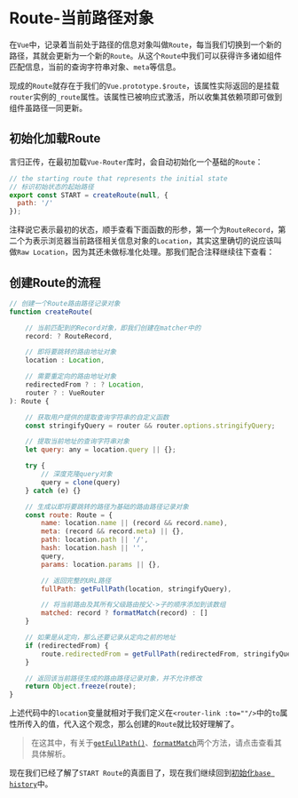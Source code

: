 # Route-当前路径对象

在`Vue`中，记录着当前处于路径的信息对象叫做`Route`，每当我们切换到一个新的路径，其就会更新为一个新的`Route`。从这个`Route`中我们可以获得许多诸如组件匹配信息，当前的查询字符串对象、`meta`等信息。

现成的`Route`就存在于我们的`Vue.prototype.$route`，该属性实际返回的是挂载`router`实例的`_route`属性。该属性已被响应式激活，所以收集其依赖项即可做到组件虽路径一同更新。

## 初始化加载Route

言归正传，在最初加载`Vue-Router`库时，会自动初始化一个基础的`Route`：

```js
// the starting route that represents the initial state
// 标识初始状态的起始路径
export const START = createRoute(null, {
  path: '/'
});
```

注释说它表示最初的状态，顺手查看下面函数的形参，第一个为`RouteRecord`，第二个为表示浏览器当前路径相关信息对象的`Location`，其实这里确切的说应该叫做`Raw Location`，因为其还未做标准化处理。那我们配合注释继续往下查看：

## 创建Route的流程

```js
// 创建一个Route路由路径记录对象
function createRoute(

    // 当前匹配到的Record对象，即我们创建在matcher中的
    record: ? RouteRecord,

    // 即将要跳转的路由地址对象
    location : Location,

    // 需要重定向的路由地址对象
    redirectedFrom ? : ? Location,
    router ? : VueRouter
): Route {

    // 获取用户提供的提取查询字符串的自定义函数
    const stringifyQuery = router && router.options.stringifyQuery;

    // 提取当前地址的查询字符串对象
    let query: any = location.query || {};

    try {
        // 深度克隆query对象
        query = clone(query)
    } catch (e) {}

    // 生成以即将要跳转的路径为基础的路由路径记录对象
    const route: Route = {
        name: location.name || (record && record.name),
        meta: (record && record.meta) || {},
        path: location.path || '/',
        hash: location.hash || '',
        query,
        params: location.params || {},

        // 返回完整的URL路径
        fullPath: getFullPath(location, stringifyQuery),

        // 将当前路由及其所有父级路由按父->子的顺序添加到该数组
        matched: record ? formatMatch(record) : []
    }

    // 如果是从定向，那么还要记录从定向之前的地址
    if (redirectedFrom) {
        route.redirectedFrom = getFullPath(redirectedFrom, stringifyQuery)
    }

    // 返回该当前路径生成的路由路径记录对象，并不允许修改
    return Object.freeze(route);
}
```

上述代码中的`location`变量就相对于我们定义在`<router-link :to=""/>`中的`to`属性所传入的值，代入这个观念，那么创建的`Route`就比较好理解了。

>在这其中，有关于[`getFullPath()`](./工具方法/README.md#getfullpath返回完整的url路径)、[`formatMatch`](./工具方法/README.md#formatmatch返回匹配的routerecord)两个方法，请点击查看其具体解析。

现在我们已经了解了`START Route`的真面目了，现在我们继续回到[初始化`base history`](../Router的实例化/路由模式/base基础模式/README.md#thiscurrent当前route)中。
